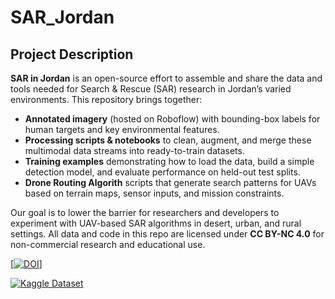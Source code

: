 # SAR_Jordan
## Project Description

**SAR in Jordan** is an open-source effort to assemble and share the data and tools needed for Search & Rescue (SAR) research in Jordan’s varied environments. This repository brings together:
- **Annotated imagery** (hosted on Roboflow) with bounding-box labels for human targets and key environmental features.  
- **Processing scripts & notebooks** to clean, augment, and merge these multimodal data streams into ready-to-train datasets.  
- **Training examples** demonstrating how to load the data, build a simple detection model, and evaluate performance on held-out test splits.
- **Drone Routing Algorith** scripts that generate search patterns for UAVs based on terrain maps, sensor inputs, and mission constraints.

Our goal is to lower the barrier for researchers and developers to experiment with UAV-based SAR algorithms in desert, urban, and rural settings. All data and code in this repo are licensed under **CC BY-NC 4.0** for non-commercial research and educational use.  

[[![DOI](https://zenodo.org/badge/DOI/10.5281/zenodo.15427787.svg)]](https://doi.org/10.5281/zenodo.15427786)

 
[![Kaggle Dataset](https://img.shields.io/badge/Kaggle-Dataset-blue?logo=kaggle)](https://www.kaggle.com/datasets/baraaalkilani/sar-jordan)
